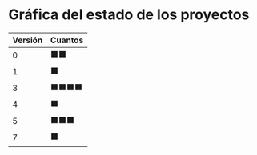 # Gráfica del estado de los proyectos


| Versión | Cuantos               |
|---------|-----------------------|
| 0 | ⬛⬛|
| 1 | ⬛|
| 3 | ⬛⬛⬛⬛|
| 4 | ⬛|
| 5 | ⬛⬛⬛|
| 7 | ⬛|

